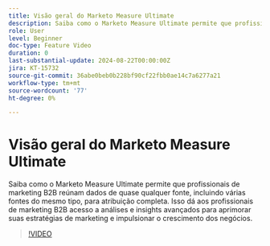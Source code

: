 ```yaml
---
title: Visão geral do Marketo Measure Ultimate
description: Saiba como o Marketo Measure Ultimate permite que profissionais de marketing B2B reúnam dados de quase qualquer fonte, incluindo várias fontes do mesmo tipo, para atribuição completa.
role: User
level: Beginner
doc-type: Feature Video
duration: 0
last-substantial-update: 2024-08-22T00:00:00Z
jira: KT-15732
source-git-commit: 36abe0beb0b228bf90cf22fbb0ae14c7a6277a21
workflow-type: tm+mt
source-wordcount: '77'
ht-degree: 0%

---
```



# Visão geral do Marketo Measure Ultimate

Saiba como o Marketo Measure Ultimate permite que profissionais de marketing B2B reúnam dados de quase qualquer fonte, incluindo várias fontes do mesmo tipo, para atribuição completa. Isso dá aos profissionais de marketing B2B acesso a análises e insights avançados para aprimorar suas estratégias de marketing e impulsionar o crescimento dos negócios.

>[!VIDEO](https://video.tv.adobe.com/v/3433044/?learn=on)
